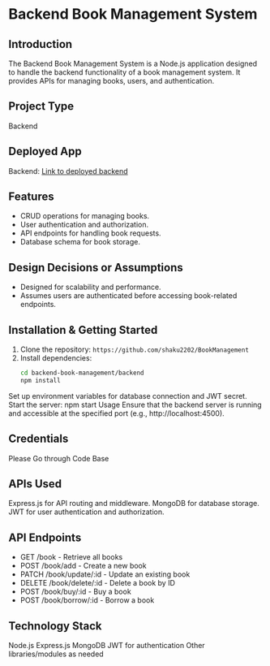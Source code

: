 # Backend Book Management System

## Introduction

The Backend Book Management System is a Node.js application designed to handle the backend functionality of a book management system. It provides APIs for managing books, users, and authentication.

## Project Type

Backend

## Deployed App

Backend: [Link to deployed backend](https://bookmanagement-ono2.onrender.com/)  

## Features

- CRUD operations for managing books.
- User authentication and authorization.
- API endpoints for handling book requests.
- Database schema for book storage.

## Design Decisions or Assumptions

- Designed for scalability and performance.
- Assumes users are authenticated before accessing book-related endpoints.

## Installation & Getting Started

1. Clone the repository: `https://github.com/shaku2202/BookManagement`
2. Install dependencies: 
   ```bash
   cd backend-book-management/backend
   npm install

Set up environment variables for database connection and JWT secret.
Start the server: npm start
Usage
Ensure that the backend server is running and accessible at the specified port (e.g., http://localhost:4500).

## Credentials
Please Go through Code Base

## APIs Used
Express.js for API routing and middleware.
MongoDB for database storage.
JWT for user authentication and authorization.

## API Endpoints

- GET /book - Retrieve all books
- POST /book/add - Create a new book
- PATCH /book/update/:id - Update an existing book
- DELETE /book/delete/:id - Delete a book by ID
- POST /book/buy/:id - Buy a book
- POST /book/borrow/:id - Borrow a book

## Technology Stack
Node.js
Express.js
MongoDB
JWT for authentication
Other libraries/modules as needed
